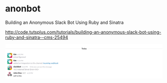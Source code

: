 # anonbot
Building an Anonymous Slack Bot Using Ruby and Sinatra

http://code.tutsplus.com/tutorials/building-an-anonymous-slack-bot-using-ruby-and-sinatra--cms-25494

![Screenshot](Screen.png)
